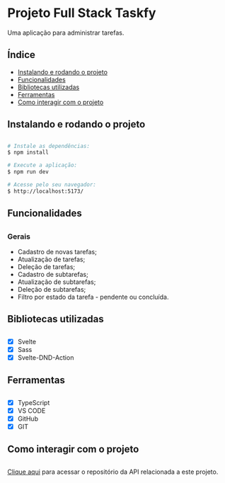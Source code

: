# Projeto Full Stack Taskfy

Uma aplicação para administrar tarefas.

## Índice

- <a href="#-instalar">Instalando e rodando o projeto</a>
- <a href="#-funcionalidades">Funcionalidades</a>
- <a href="#-bibliotecas">Bibliotecas utilizadas</a>
- <a href="#-ferramentas">Ferramentas</a>
- <a href="#-interagir">Como interagir com o projeto</a>

## <h2 id="#-instalar">Instalando e rodando o projeto<h2>

```bash
# Instale as dependências:
$ npm install

# Execute a aplicação:
$ npm run dev

# Acesse pelo seu navegador:
$ http://localhost:5173/
```

## <h2 id="#-funcionalidades">Funcionalidades<h2>

### Gerais

- Cadastro de novas tarefas;
- Atualização de tarefas;
- Deleção de tarefas;
- Cadastro de subtarefas;
- Atualização de subtarefas;
- Deleção de subtarefas;
- Filtro por estado da tarefa - pendente ou concluída.

## <h2 id="#-bibliotecas">Bibliotecas utilizadas<h2>

- [x] Svelte
- [x] Sass
- [x] Svelte-DND-Action

## <h2 id="#-ferramentas">Ferramentas<h2>

- [x] TypeScript
- [x] VS CODE
- [x] GitHub
- [x] GIT

## <h2 id="#-interagir">Como interagir com o projeto<h2>

[Clique aqui](https://github.com/LuccaHaddadSerejo/taskfy-backend) para acessar o repositório da API relacionada a este projeto.
